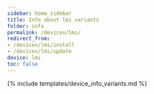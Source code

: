 ```yaml
---
sidebar: home_sidebar
title: Info about lmi variants
folder: info
permalink: /devices/lmi/
redirect_from:
- /devices/lmi/install
- /devices/lmi/update
device: lmi
toc: false
---
```

{% include templates/device_info_variants.md %}
